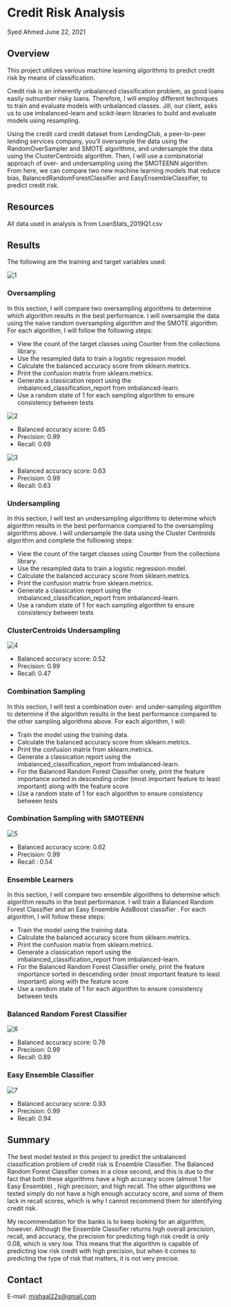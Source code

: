 # Credit Risk Analysis

Syed Ahmed
June 22, 2021 

## Overview 

This project utilizes various machine learning algorithms to predict credit risk by means of classification. 

Credit risk is an inherently unbalanced classification problem, as good loans easily outnumber risky loans. Therefore, I will employ different techniques to train and evaluate models with unbalanced classes. Jill, our client, asks us to use imbalanced-learn and scikit-learn libraries to build and evaluate models using resampling.

Using the credit card credit dataset from LendingClub, a peer-to-peer lending services company, you’ll oversample the data using the RandomOverSampler and SMOTE algorithms, and undersample the data using the ClusterCentroids algorithm. Then, I will use a combinatorial approach of over- and undersampling using the SMOTEENN algorithm. From here, we can compare two new machine learning models that reduce bias, BalancedRandomForestClassifier and EasyEnsembleClassifier, to predict credit risk. 

## Resources 
All data used in analysis is from LoanStats_2019Q1.csv

## Results 

The following are the training and target variables used: 

![1](https://user-images.githubusercontent.com/45697471/123008811-9349ce00-d389-11eb-8128-d092ee4b24e1.png)


### Oversampling 

In this section, I will compare two oversampling algorithms to determine which algorithm results in the best performance. I will oversample the data using the naive random oversampling algorithm and the SMOTE algorithm. For each algorithm, I will follow the following steps:

- View the count of the target classes using Counter from the collections library.
- Use the resampled data to train a logistic regression model.
- Calculate the balanced accuracy score from sklearn.metrics.
- Print the confusion matrix from sklearn.metrics.
- Generate a classication report using the imbalanced_classification_report from imbalanced-learn.
- Use a random state of 1 for each sampling algorithm to ensure consistency between tests

![2](https://user-images.githubusercontent.com/45697471/123008821-96dd5500-d389-11eb-9383-fd296c8d78a3.png)

- Balanced accuracy score: 0.65
- Precision: 0.99
- Recall: 0.69

![3](https://user-images.githubusercontent.com/45697471/123008852-a8bef800-d389-11eb-912c-fdd1a7887010.png)

- Balanced accuracy score: 0.63
- Precision: 0.99
- Recall: 0.63

### Undersampling 

In this section, I will test an undersampling algorithms to determine which algorithm results in the best performance compared to the oversampling algorithms above. I will undersample the data using the Cluster Centroids algorithm and complete the folliowing steps:

- View the count of the target classes using Counter from the collections library.
- Use the resampled data to train a logistic regression model.
- Calculate the balanced accuracy score from sklearn.metrics.
- Print the confusion matrix from sklearn.metrics.
- Generate a classication report using the imbalanced_classification_report from imbalanced-learn.
- Use a random state of 1 for each sampling algorithm to ensure consistency between tests

### ClusterCentroids Undersampling 

![4](https://user-images.githubusercontent.com/45697471/123008875-b70d1400-d389-11eb-8d7a-1b5ba237e5d2.png)

- Balanced accuracy score: 0.52
- Precision: 0.99
- Recall: 0.47

### Combination Sampling 

In this section, I will test a combination over- and under-sampling algorithm to determine if the algorithm results in the best performance compared to the other sampling algorithms above.  For each algorithm, I will:

- Train the model using the training data.
- Calculate the balanced accuracy score from sklearn.metrics.
- Print the confusion matrix from sklearn.metrics.
- Generate a classication report using the imbalanced_classification_report from imbalanced-learn.
- For the Balanced Random Forest Classifier onely, print the feature importance sorted in descending order (most important feature to least important) along with the feature score
- Use a random state of 1 for each algorithm to ensure consistency between tests

### Combination Sampling with SMOTEENN

![5](https://user-images.githubusercontent.com/45697471/123008895-c4c29980-d389-11eb-9041-36fe32c74ac7.png)

- Balanced accuracy score: 0.62
- Precision: 0.99
- Recall : 0.54

### Ensemble Learners 

In this section, I will compare two ensemble algorithms to determine which algorithm results in the best performance. I will train a Balanced Random Forest Classifier and an Easy Ensemble AdaBoost classifier . For each algorithm, I will follow these steps: 

- Train the model using the training data.
- Calculate the balanced accuracy score from sklearn.metrics.
- Print the confusion matrix from sklearn.metrics.
- Generate a classication report using the imbalanced_classification_report from imbalanced-learn.
- For the Balanced Random Forest Classifier onely, print the feature importance sorted in descending order (most important feature to least important) along with the feature score
- Use a random state of 1 for each algorithm to ensure consistency between tests

### Balanced Random Forest Classifier

![6](https://user-images.githubusercontent.com/45697471/123008908-c9874d80-d389-11eb-9042-6e8ef5561815.png)

- Balanced accuracy score: 0.78
- Precision: 0.99
- Recall: 0.89

### Easy Ensemble Classifier

![7](https://user-images.githubusercontent.com/45697471/123008914-cc823e00-d389-11eb-9009-4cc904eeac67.png)

- Balanced accuracy score: 0.93
- Precision: 0.99
- Recall: 0.94 


## Summary 

The best model tested in this project to predict the unbalanced classification problem of credit risk is Ensemble Classifier. The Balanced Random Forest Classifier comes in a close second, and this is due to the fact that both these algorithms have a high accuracy score (almost 1 for Easy Ensemble) , high precision, and high recall. The other algorithms we tested simply do not have a high enough accuracy score, and some of them lack in recall scores, which is why I cannot recommend them for identifying credit risk. 

My recommendation for the banks is to keep looking for an algorithm, however. Although the Ensemble Classifier returns high overall precision, recall, and accuracy, the precision for predicting high risk credit is only 0.08, which is very low. This means that the algorithm is capable of predicting low risk credit with high precision, but when it comes to predicting the type of risk that matters, it is not very precise. 

## Contact 
E-mail: mishaal22s@gmail.com 
